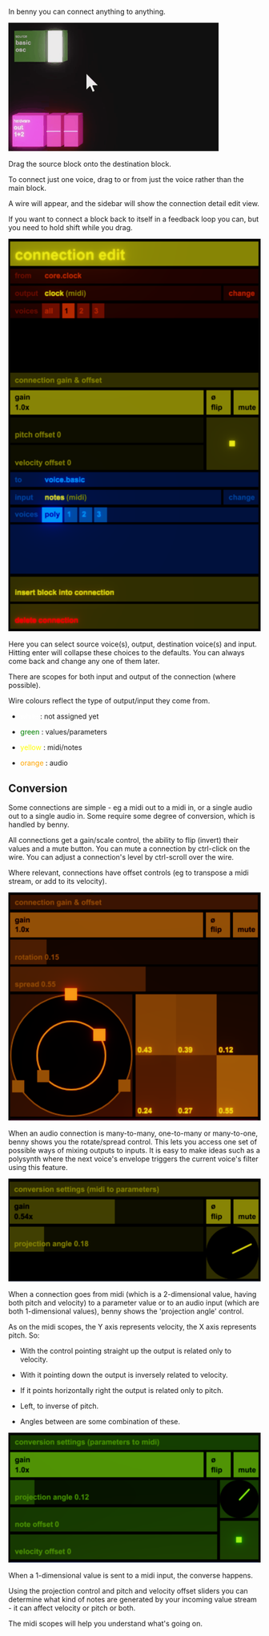 In benny you can connect anything to anything.

![connection example](assets/screenshots/connections_1.gif)

Drag the source block onto the destination block.

To connect just one voice, drag to or from just the voice rather than the main block.

A wire will appear, and the sidebar will show the connection detail edit view.

If you want to connect a block back to itself in a feedback loop you can, but you need to hold shift while you drag.

![connection edit sidebar](assets/screenshots/connections_edit_1.png)

Here you can select source voice(s), output, destination voice(s) and input. Hitting enter will collapse these choices to the defaults. You can always come back and change any one of them later.

There are scopes for both input and output of the connection (where possible).

Wire colours reflect the type of output/input they come from.

- <span style="color:white">white</span> : not assigned yet

- <span style="color:green">green</span> : values/parameters

- <span style="color:yellow">yellow</span> : midi/notes

- <span style="color:orange">orange</span> : audio 

## Conversion

Some connections are simple - eg a midi out to a midi in, or a single audio out to a single audio in. Some require some degree of conversion, which is handled by benny.

All connections get a gain/scale control, the ability to flip (invert) their values and a mute button. You can mute a connection by ctrl-click on the wire. You can adjust a connection's level by ctrl-scroll over the wire.

Where relevant, connections have offset controls (eg to transpose a midi stream, or add to its velocity).

![rotate spread control](assets/screenshots/connections_rotate.png)

When an audio connection is many-to-many, one-to-many or many-to-one, benny shows you the rotate/spread control. This lets you access one set of possible ways of mixing outputs to inputs. It is easy to make ideas such as a polysynth where the next voice's envelope triggers the current voice's filter using this feature.

![projection 2d to 1d](assets/screenshots/connections_conversion_2d_to_1d.png)

When a connection goes from midi (which is a 2-dimensional value, having both pitch and velocity) to a parameter value or to an audio input (which are both 1-dimensional values), benny shows the 'projection angle' control. 

As on the midi scopes, the Y axis represents velocity, the X axis represents pitch. So: 

- With the control pointing straight up the output is related only to velocity. 

- With it pointing down the output is inversely related to velocity.

- If it points horizontally right the output is related only to pitch. 

- Left, to inverse of pitch.

- Angles between are some combination of these.

![projection 1d to 2d](assets/screenshots/connections_conversion_1d_to_2d.png)

When a 1-dimensional value is sent to a midi input, the converse happens. 

Using the projection control and pitch and velocity offset sliders you can determine what kind of notes are generated by your incoming value stream - it can affect velocity or pitch or both. 

The midi scopes will help you understand what's going on.